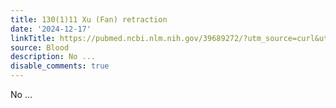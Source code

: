 ```yaml
---
title: 130(1)11 Xu (Fan) retraction
date: '2024-12-17'
linkTitle: https://pubmed.ncbi.nlm.nih.gov/39689272/?utm_source=curl&utm_medium=rss&utm_campaign=journals&utm_content=7603509&fc=None&ff=20241218172032&v=2.18.0.post9+e462414
source: Blood
description: No ...
disable_comments: true
---
```

No ...